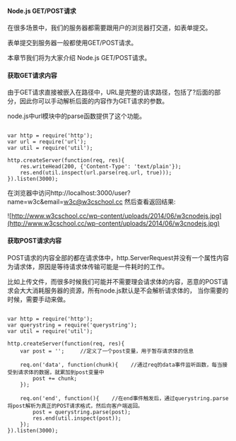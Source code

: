  
#### Node.js GET/POST请求

 在很多场景中，我们的服务器都需要跟用户的浏览器打交道，如表单提交。

 表单提交到服务器一般都使用GET/POST请求。

 本章节我们将为大家介绍 Node.js GET/POST请求。

 

#### 获取GET请求内容

  由于GET请求直接被嵌入在路径中，URL是完整的请求路径，包括了?后面的部分，因此你可以手动解析后面的内容作为GET请求的参数。 


 node.js中url模块中的parse函数提供了这个功能。

 
```

var http = require('http');
var url = require('url');
var util = require('util');

http.createServer(function(req, res){
    res.writeHead(200, {'Content-Type': 'text/plain'});
    res.end(util.inspect(url.parse(req.url, true)));
}).listen(3000);

```
 在浏览器中访问http://localhost:3000/user?name=w3c&amp;email=w3c@w3cschool.cc 然后查看返回结果: 

 ![http://www.w3cschool.cc/wp-content/uploads/2014/06/w3cnodejs.jpg](http://www.w3cschool.cc/wp-content/uploads/2014/06/w3cnodejs.jpg)

#### 获取POST请求内容

  POST请求的内容全部的都在请求体中，http.ServerRequest并没有一个属性内容为请求体，原因是等待请求体传输可能是一件耗时的工作。

  比如上传文件，而很多时候我们可能并不需要理会请求体的内容，恶意的POST请求会大大消耗服务器的资源，所有node.js默认是不会解析请求体的， 当你需要的时候，需要手动来做。 

 
```

var http = require('http');
var querystring = require('querystring');
var util = require('util');

http.createServer(function(req, res){
    var post = '';     //定义了一个post变量，用于暂存请求体的信息

    req.on('data', function(chunk){    //通过req的data事件监听函数，每当接受到请求体的数据，就累加到post变量中
        post += chunk;
    });

    req.on('end', function(){    //在end事件触发后，通过querystring.parse将post解析为真正的POST请求格式，然后向客户端返回。
        post = querystring.parse(post);
        res.end(util.inspect(post));
    });
}).listen(3000);

```
 

